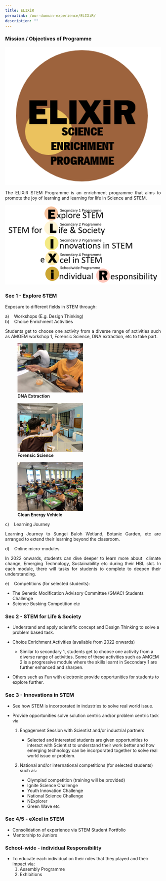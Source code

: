 ```yaml
---
title: ELIXiR
permalink: /our-dunman-experience/ELIXiR/
description: ""
---
```

### Mission / Objectives of Programme

![](/images/Our%20Special%20Programmes/ELIXiR/ELIXiR%20Logo.png)

<p style="text-align: justify;">The ELIXiR STEM Programme is an enrichment programme that aims to promote the joy of learning and learning for life in Science and STEM.</p>

![](/images/Our%20Special%20Programmes/ELIXiR/STEM%20for%20ELIXiR.png)

### Sec 1 -&nbsp;Explore STEM

Exposure to different fields in STEM through:

a)&nbsp;&nbsp; &nbsp;Workshops (E.g. Design Thinking)   
b)&nbsp;&nbsp; &nbsp;Choice Enrichment Activities

<p style="text-align: justify;">Students get to choose one activity from a diverse range of activities such as AMGEM workshop 1, Forensic Science, DNA extraction, etc to take part.</p>

<figure>
	 <img src="/images/Our%20Special%20Programmes/ELIXiR/DNA%20Extraction.png" style="width:50%">
<figcaption>
	<strong> DNA Extraction</strong>
	</figcaption>
</figure>

<figure>
	 <img src="/images/Our%20Special%20Programmes/ELIXiR/Forensic%20Science.png" style="width:50%">
<figcaption>
	<strong> Forensic Science</strong>
	</figcaption>
</figure>

<figure>
	 <img src="/images/Our%20Special%20Programmes/ELIXiR/Clean%20Energy%20Vehicle.png" style="width:50%">
<figcaption>
	<strong> Clean Energy Vehicle</strong>
	</figcaption>
</figure>

c)&nbsp;&nbsp; &nbsp;Learning Journey   
<p style="text-align: justify;">Learning Journey to Sungei Buloh Wetland, Botanic Garden, etc are arranged to extend their learning beyond the classroom.</p>

d)&nbsp;&nbsp; &nbsp;Online micro-modules   
<p style="text-align: justify;">In 2022 onwards, students can dive deeper to learn more about&nbsp;&nbsp;climate change, Emerging Technology, Sustainability etc during their HBL slot. In each module, there will tasks for students to complete to deepen their understanding.</p>

e)&nbsp;&nbsp; &nbsp;Competitions (for selected students):   

*   The Genetic Modification Advisory Committee (GMAC) Students Challenge
*   Science Busking Competition etc

### Sec 2 - STEM for&nbsp;Life &amp; Society

*   Understand and apply scientific concept and Design Thinking to solve a problem based task. 

*   Choice Enrichment Activities (available from 2022 onwards)   

       * Similar to secondary 1, students get to choose one activity from a diverse range of activities. Some of these activities such as AMGEM 2 is a progressive module where the skills learnt in Secondary 1 are further enhanced and sharpen.

*   Others such as Fun with electronic provide opportunities for students to explore further.   

### Sec 3 -&nbsp;Innovations in STEM

*   See how STEM is incorporated in industries to solve real world issue.

*   Provide opportunities solve solution centric and/or problem centric task via

    1.  Engagement Session with Scientist and/or industrial partners

        *   Selected and interested students are given opportunities to interact with Scientist to understand their work better and how emerging technology can be incorporated together to solve real world issue or problem.

    2.  National and/or international competitions (for selected students) such as:

        *   Olympiad competition (training will be provided)
        *   Ignite Science Challenge
        *   Youth Innovation Challenge
        *   National Science Challenge
        *   NExplorer
        *   Green Wave etc

### Sec 4/5 - eXcel in STEM

*   Consolidation of experience via STEM Student Portfolio
*   Mentorship to Juniors

### School-wide -&nbsp;individual&nbsp;Responsibility

*   To educate each individual on their roles that they played and their impact via:
    1.  Assembly Programme
    2.  Exhibitions
